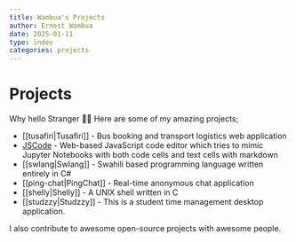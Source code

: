 ```yaml
---
title: Wambua's Projects
author: Ernest Wambua
date: 2025-01-11
type: index
categories: projects
---
```


# Projects

Why hello Stranger 👋😀
Here are some of my amazing projects;

- [[tusafiri|Tusafiri]] - Bus booking and transport logistics web application
- [JSCode](https://tallninja.github.io/jscode) - Web-based JavaScript code editor which tries to mimic Jupyter Notebooks with both code cells and text cells with markdown
- [[swlang|Swlang]] - Swahili based programming language written entirely in C#
- [[ping-chat|PingChat]] - Real-time anonymous chat application
- [[shelly|Shelly]] - A UNIX shell written in C
- [[studzzy|Studzzy]] - This is a student time management desktop application.

I also contribute to awesome open-source projects with awesome people.
